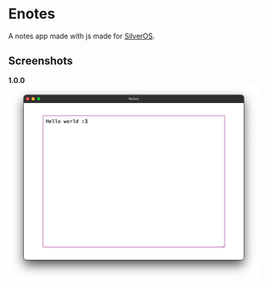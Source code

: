 # Enotes
A notes app made with js made for [SilverOS]().

## Screenshots
**1.0.0**
![Photo](1.0.0.png)